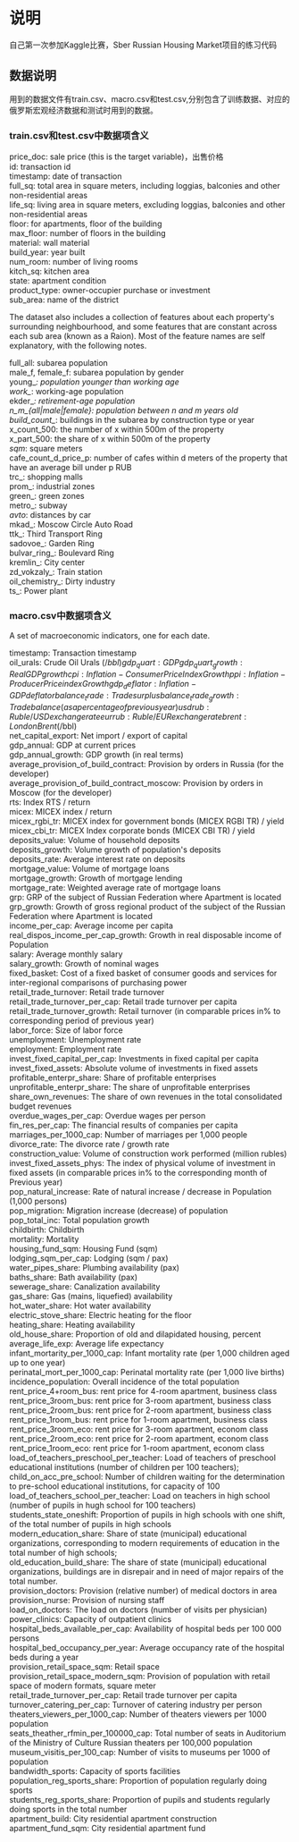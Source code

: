 # 说明
自己第一次参加Kaggle比赛，Sber Russian Housing Market项目的练习代码

## 数据说明
用到的数据文件有train.csv、macro.csv和test.csv,分别包含了训练数据、对应的俄罗斯宏观经济数据和测试时用到的数据。

### train.csv和test.csv中数据项含义
price_doc: sale price (this is the target variable)，出售价格  
id: transaction id  
timestamp: date of transaction  
full_sq: total area in square meters, including loggias, balconies and other non-residential areas  
life_sq: living area in square meters, excluding loggias, balconies and other non-residential areas  
floor: for apartments, floor of the building  
max_floor: number of floors in the building  
material: wall material  
build_year: year built  
num_room: number of living rooms  
kitch_sq: kitchen area  
state: apartment condition  
product_type: owner-occupier purchase or investment  
sub_area: name of the district  

The dataset also includes a collection of features about each property's surrounding neighbourhood, and some features that are constant across each sub area (known as a Raion). Most of the feature names are self explanatory, with the following notes.  

full_all: subarea population  
male_f, female_f: subarea population by gender  
young_*: population younger than working age  
work_*: working-age population  
ekder_*: retirement-age population  
n_m_{all|male|female}: population between n and m years old  
build_count_*: buildings in the subarea by construction type or year  
x_count_500: the number of x within 500m of the property  
x_part_500: the share of x within 500m of the property  
_sqm_: square meters  
cafe_count_d_price_p: number of cafes within d meters of the property that have an average bill under p RUB  
trc_: shopping malls  
prom_: industrial zones  
green_: green zones  
metro_: subway  
_avto_: distances by car  
mkad_: Moscow Circle Auto Road  
ttk_: Third Transport Ring  
sadovoe_: Garden Ring  
bulvar_ring_: Boulevard Ring  
kremlin_: City center  
zd_vokzaly_: Train station  
oil_chemistry_: Dirty industry  
ts_: Power plant  


### macro.csv中数据项含义  

A set of macroeconomic indicators, one for each date.  

timestamp: Transaction timestamp  
oil_urals: Crude Oil Urals ($/bbl)  
gdp_quart: GDP  
gdp_quart_growth: Real GDP growth  
cpi: Inflation - Consumer Price Index Growth  
ppi: Inflation - Producer Price index Growth  
gdp_deflator: Inflation - GDP deflator  
balance_trade: Trade surplus  
balance_trade_growth: Trade balance (as a percentage of previous year)  
usdrub: Ruble/USD exchange rate  
eurrub: Ruble/EUR exchange rate  
brent: London Brent ($/bbl)  
net_capital_export: Net import / export of capital  
gdp_annual: GDP at current prices  
gdp_annual_growth: GDP growth (in real terms)  
average_provision_of_build_contract: Provision by orders in Russia (for the developer)  
average_provision_of_build_contract_moscow: Provision by orders in Moscow (for the developer)  
rts: Index RTS / return  
micex: MICEX index / return  
micex_rgbi_tr: MICEX index for government bonds (MICEX RGBI TR) / yield  
micex_cbi_tr: MICEX Index corporate bonds (MICEX CBI TR) / yield  
deposits_value: Volume of household deposits    
deposits_growth: Volume growth of population's deposits  
deposits_rate: Average interest rate on deposits  
mortgage_value: Volume of mortgage loans  
mortgage_growth: Growth of mortgage lending  
mortgage_rate: Weighted average rate of mortgage loans  
grp: GRP of the subject of Russian Federation where Apartment is located  
grp_growth: Growth of gross regional product of the subject of the Russian Federation where Apartment is located  
income_per_cap: Average income per capita   
real_dispos_income_per_cap_growth: Growth in real disposable income of Population  
salary: Average monthly salary  
salary_growth: Growth of nominal wages  
fixed_basket: Cost of a fixed basket of consumer goods and services for inter-regional comparisons of purchasing power  
retail_trade_turnover: Retail trade turnover  
retail_trade_turnover_per_cap: Retail trade turnover per capita  
retail_trade_turnover_growth: Retail turnover (in comparable prices in% to corresponding period of previous year)  
labor_force: Size of labor force  
unemployment: Unemployment rate  
employment: Employment rate  
invest_fixed_capital_per_cap: Investments in fixed capital per capita  
invest_fixed_assets: Absolute volume of investments in fixed assets  
profitable_enterpr_share: Share of profitable enterprises  
unprofitable_enterpr_share: The share of unprofitable enterprises  
share_own_revenues: The share of own revenues in the total consolidated budget revenues  
overdue_wages_per_cap: Overdue wages per person  
fin_res_per_cap: The financial results of companies per capita  
marriages_per_1000_cap: Number of marriages per 1,000 people  
divorce_rate: The divorce rate / growth rate  
construction_value: Volume of construction work performed (million rubles)  
invest_fixed_assets_phys: The index of physical volume of investment in fixed assets (in comparable prices in% to the corresponding month of Previous year)  
pop_natural_increase: Rate of natural increase / decrease in Population (1,000 persons)  
pop_migration: Migration increase (decrease) of population  
pop_total_inc: Total population growth  
childbirth: Childbirth  
mortality: Mortality  
housing_fund_sqm: Housing Fund (sqm)  
lodging_sqm_per_cap: Lodging (sqm / pax)  
water_pipes_share: Plumbing availability (pax)  
baths_share: Bath availability (pax)  
sewerage_share: Canalization availability  
gas_share: Gas (mains, liquefied) availability  
hot_water_share: Hot water availability  
electric_stove_share: Electric heating for the floor  
heating_share: Heating availability  
old_house_share: Proportion of old and dilapidated housing, percent  
average_life_exp: Average life expectancy  
infant_mortarity_per_1000_cap: Infant mortality rate (per 1,000 children aged up to one year)  
perinatal_mort_per_1000_cap: Perinatal mortality rate (per 1,000 live births)  
incidence_population: Overall incidence of the total population  
rent_price_4+room_bus: rent price for 4-room apartment, business class  
rent_price_3room_bus: rent price for 3-room apartment, business class  
rent_price_2room_bus: rent price for 2-room apartment, business class  
rent_price_1room_bus: rent price for 1-room apartment, business class  
rent_price_3room_eco: rent price for 3-room apartment, econom class
rent_price_2room_eco: rent price for 2-room apartment, econom class  
rent_price_1room_eco: rent price for 1-room apartment, econom class  
load_of_teachers_preschool_per_teacher: Load of teachers of preschool educational institutions (number of children per 100 teachers);  
child_on_acc_pre_school: Number of children waiting for the determination to pre-school educational institutions, for capacity of 100  
load_of_teachers_school_per_teacher: Load on teachers in high school (number of pupils in hugh school for 100 teachers)  
students_state_oneshift: Proportion of pupils in high schools with one shift, of the total number of pupils in high schools  
modern_education_share: Share of state (municipal) educational organizations, corresponding to modern requirements of education in the total number of high schools;  
old_education_build_share: The share of state (municipal) educational organizations, buildings are in disrepair and in need of major repairs of the total number.  
provision_doctors: Provision (relative number) of medical doctors in area  
provision_nurse: Provision of nursing staff  
load_on_doctors: The load on doctors (number of visits per physician)  
power_clinics: Capacity of outpatient clinics  
hospital_beds_available_per_cap: Availability of hospital beds per 100 000 persons  
hospital_bed_occupancy_per_year: Average occupancy rate of the hospital beds during a year  
provision_retail_space_sqm: Retail space  
provision_retail_space_modern_sqm: Provision of population with retail space of modern formats, square meter  
retail_trade_turnover_per_cap: Retail trade turnover per capita  
turnover_catering_per_cap: Turnover of catering industry per person  
theaters_viewers_per_1000_cap: Number of theaters viewers per 1000 population  
seats_theather_rfmin_per_100000_cap: Total number of seats in Auditorium of the Ministry of Culture Russian theaters per 100,000 population  
museum_visitis_per_100_cap: Number of visits to museums per 1000 of population  
bandwidth_sports: Capacity of sports facilities  
population_reg_sports_share: Proportion of population regularly doing  sports  
students_reg_sports_share: Proportion of pupils and students regularly doing sports in the total number  
apartment_build: City residential apartment construction  
apartment_fund_sqm: City residential apartment fund   
